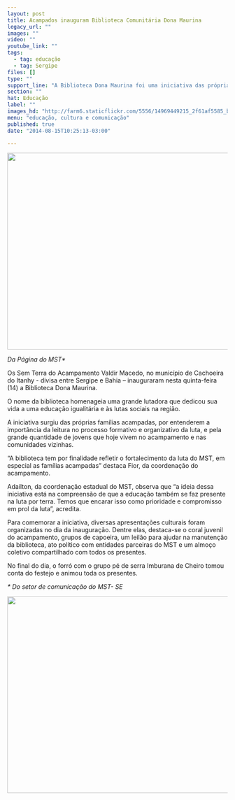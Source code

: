 ```yaml
---
layout: post
title: Acampados inauguram Biblioteca Comunitária Dona Maurina
legacy_url: ""
images: ""
video: ""
youtube_link: ""
tags:
  - tag: educação
  - tag: Sergipe
files: []
type: ""
support_line: "A Biblioteca Dona Maurina foi uma iniciativa das próprias famílias acampadas, por entenderem a importância da leitura no processo formativo da luta."
section: ""
hat: Educação
label: ""
images_hd: "http://farm6.staticflickr.com/5556/14969449215_2f61af5585_b.jpg"
menu: "educação, cultura e comunicação"
published: true
date: "2014-08-15T10:25:13-03:00"

---
```

<p><span contenteditable="false" tabindex="-1"><img alt="" data-widget="image" height="450" src="http://farm4.staticflickr.com/3869/14782906967_15e09539f9_b.jpg" width="600" /></span></p>

<p><em>Da P&aacute;gina do MST*</em></p>

<p>Os Sem Terra do Acampamento Valdir Macedo, no munic&iacute;pio de Cachoeira do Itanhy - divisa entre Sergipe e Bahia &ndash; inauguraram nesta quinta-feira (14) a Biblioteca Dona Maurina.</p>

<p>O nome da biblioteca homenageia uma grande lutadora que dedicou sua vida a uma educa&ccedil;&atilde;o igualit&aacute;ria e &agrave;s lutas sociais na regi&atilde;o.</p>

<p>A iniciativa surgiu das pr&oacute;prias fam&iacute;lias acampadas, por entenderem a import&acirc;ncia da leitura no processo formativo e organizativo da luta, e pela grande quantidade de jovens que hoje vivem no acampamento e nas comunidades vizinhas.</p>

<p>&ldquo;A biblioteca tem por finalidade refletir o fortalecimento da luta do MST, em especial as fam&iacute;lias acampadas&rdquo; destaca Fior, da coordena&ccedil;&atilde;o do acampamento.</p>

<p>Adailton, da coordena&ccedil;&atilde;o estadual do MST, observa que &ldquo;a ideia dessa iniciativa est&aacute; na compreens&atilde;o de que a educa&ccedil;&atilde;o tamb&eacute;m se faz presente na luta por terra. Temos que encarar isso como prioridade e compromisso em prol da luta&rdquo;, acredita.</p>

<p>Para comemorar a iniciativa, diversas apresenta&ccedil;&otilde;es culturais foram organizadas no dia da inaugura&ccedil;&atilde;o. Dentre elas, destaca-se o coral juvenil do acampamento, grupos de capoeira, um leil&atilde;o para ajudar na manuten&ccedil;&atilde;o da biblioteca, ato pol&iacute;tico com entidades parceiras do MST e um almo&ccedil;o coletivo compartilhado com todos os presentes.&nbsp;</p>

<p>No final do dia, o forr&oacute; com o grupo p&eacute; de serra Imburana de Cheiro tomou conta do festejo e animou toda os presentes.</p>

<p><em>* Do setor de comunica&ccedil;&atilde;o do MST- SE</em></p>

<p><em><span contenteditable="false" tabindex="-1"><img alt="" data-widget="image" height="450" src="http://farm4.staticflickr.com/3910/14966364331_3bb8031e95_b.jpg" width="600" /></span></em></p>
